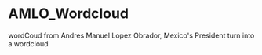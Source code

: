 # AMLO_Wordcloud
wordCoud from Andres Manuel Lopez Obrador, Mexico's President turn into a wordcloud
